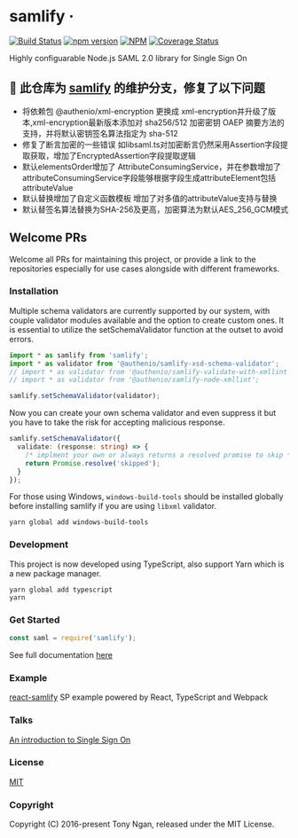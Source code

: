 # samlify &middot;

[![Build Status](https://img.shields.io/circleci/build/github/tngan/samlify?style=for-the-badge&logo=circleci)](https://app.circleci.com/pipelines/github/tngan/samlify)
[![npm version](https://img.shields.io/npm/v/samlify.svg?style=for-the-badge&logo=npm)](https://www.npmjs.com/package/samlify)
[![NPM](https://img.shields.io/npm/dm/samlify.svg?style=for-the-badge&logo=npm)](https://www.npmjs.com/package/samlify)
[![Coverage Status](https://img.shields.io/coveralls/tngan/samlify/master.svg?style=for-the-badge&logo=coveralls)](https://coveralls.io/github/tngan/samlify?branch=master)

Highly configuarable Node.js SAML 2.0 library for Single Sign On

## 🔄 此仓库为 [samlify](https://github.com/tngan/samlify) 的维护分支，修复了以下问题

- 将依赖包 @authenio/xml-encryption 更换成 xml-encryption并升级了版本,xml-encryption最新版本添加对 sha256/512 加密密钥 OAEP 摘要方法的支持，并将默认密钥签名算法指定为 sha-512
- 修复了断言加密的一些错误 如libsaml.ts对加密断言仍然采用Assertion字段提取获取，增加了EncryptedAssertion字段提取逻辑
- 默认elementsOrder增加了 AttributeConsumingService，并在参数增加了 attributeConsumingService字段能够根据字段生成attributeElement包括attributeValue
- 默认替换增加了自定义函数模板 增加了对多值的attributeValue支持与替换
- 默认替签名算法替换为SHA-256及更高，加密算法为默认AES_256_GCM模式


## Welcome PRs

Welcome all PRs for maintaining this project, or provide a link to the repositories especially for use cases alongside with different frameworks.

### Installation

Multiple schema validators are currently supported by our system, with couple validator modules available and the option to create custom ones. It is essential to utilize the setSchemaValidator function at the outset to avoid errors.

```js
import * as samlify from 'samlify';
import * as validator from '@authenio/samlify-xsd-schema-validator';
// import * as validator from '@authenio/samlify-validate-with-xmllint';
// import * as validator from '@authenio/samlify-node-xmllint';

samlify.setSchemaValidator(validator);
```

Now you can create your own schema validator and even suppress it but you have to take the risk for accepting malicious response.

```typescript
samlify.setSchemaValidator({
  validate: (response: string) => {
    /* implment your own or always returns a resolved promise to skip */
    return Promise.resolve('skipped');
  }
});
```

For those using Windows, `windows-build-tools` should be installed globally before installing samlify if you are using `libxml` validator.

```console
yarn global add windows-build-tools
```

### Development

This project is now developed using TypeScript, also support Yarn which is a new package manager.

```console
yarn global add typescript
yarn
```

### Get Started

```javascript
const saml = require('samlify');
```

See full documentation [here](https://samlify.js.org/)

### Example

[react-samlify](https://github.com/passify/react-samlify) SP example powered by React, TypeScript and Webpack

### Talks

[An introduction to Single Sign On](http://www.slideshare.net/TonyNgan/an-introduction-of-single-sign-on)

### License

[MIT](LICENSE)

### Copyright

Copyright (C) 2016-present Tony Ngan, released under the MIT License.
